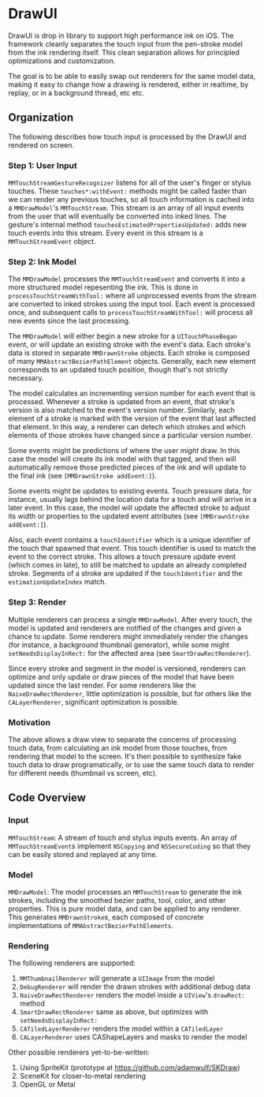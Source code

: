 # DrawUI

DrawUI is drop in library to support high performance ink on iOS. The framework cleanly separates the touch input from the pen-stroke model from the ink rendering itself. This clean separation allows for principled optimizations and customization.

The goal is to be able to easily swap out renderers for the same model data, making it easy to change how a drawing is rendered, either in realtime, by replay, or in a background thread, etc etc.

## Organization

The following describes how touch input is processed by the DrawUI and rendered on screen.

### Step 1: User Input
`MMTouchStreamGestureRecognizer` listens for all of the user's finger or stylus touches. These `touches*:withEvent:` methods 
might be called faster than we can render any previous touches, so all touch information is cached into a `MMDrawModel`'s `MMTouchStream`.
This stream is an array of all input events from the user that will eventually be converted into inked lines. The gesture's internal method
 `touchesEstimatedPropertiesUpdated:` adds new touch events into this stream. Every event in this stream is a `MMTouchStreamEvent` object.


### Step 2: Ink Model
The `MMDrawModel` processes the `MMTouchStreamEvent` and converts it into a more structured model repesenting the ink. This is done in `processTouchStreamWithTool:` where all unprocessed events from the stream are converted to inked strokes using the input tool. Each
event is processed once, and subsequent calls to `processTouchStreamWithTool:` will process all new events since the last processing. 

The `MMDrawModel` will either begin a new stroke for a `UITouchPhaseBegan` event, or will update an existing stroke
with the event's data. Each stroke's data is stored in separate `MMDrawnStroke` objects. Each stroke is composed of many `MMAbstractBezierPathElement`
objects. Generally, each new element corresponds to an updated touch position, though that's not strictly necessary.

The model calculates an incrementing version number for each event that is processed. Whenever a stroke is updated from an event, that stroke's
version is also matched to the event's version number. Similarly, each element of a stroke is marked with the version of the event that last
affected that element. In this way, a renderer can detech which strokes and which elements of those strokes have changed since a particular
version number.

Some events might be predictions of where the user _might_ draw. In this case the model will create its ink model with that tagged, and then
will automatically remove those predicted pieces of the ink and will update to the final ink (see `[MMDrawnStroke addEvent:]`).

Some events might be updates to existing events. Touch pressure data, for instance, usually lags behind the location data for a touch and will arrive
in a later event. In this case, the model will update the affected stroke to adjust its width or properties to the updated event attributes 
(see `[MMDrawnStroke addEvent:]`).

Also, each event contains a `touchIdentifier` which is a unique identifier of the touch that spawned that event. This touch identifier
is used to match the event to the correct stroke. This allows a touch pressure update event (which comes in late), to still be matched to
update an already completed stroke. Segments of a stroke are updated if the `touchIdentifier` and the `estimationUpdateIndex` match.


### Step 3: Render

Multiple renderers can process a single `MMDrawModel`. After every touch, the model is updated and renderers are notified of the changes and
given a chance to update. Some renderers might immediately render the changes (for instance, a background thumbnail generator), while some might
`setNeedsDisplayInRect:`  for the affected area (see `SmartDrawRectRenderer`).

Since every stroke and segment in the model is versioned, renderers can optimize and only update or draw pieces of the model that have been
updated since the last render. For some renderers like the `NaiveDrawRectRenderer`, little optimization is possible, but for others like the
`CALayerRenderer`, significant optimization is possible.

### Motivation

The above allows a draw view to separate the concerns of processing touch data, from calculating an ink model from those touches, from rendering that model
to the screen. It's then possible to synthesize fake touch data to draw programatically, or to use the same touch data to render for different needs
(thumbnail vs screen, etc).

## Code Overview

### Input

`MMTouchStream`: A stream of touch and stylus inputs events. An array of `MMTouchStreamEvent`s implement `NSCopying` and `NSSecureCoding` so that they can be easily stored and replayed at any time.

### Model

`MMDrawModel`: The model processes an `MMTouchStream` to generate the ink strokes, including the smoothed bezier paths, tool, color, and other properties. This is pure model data, and can be applied to any renderer. This generates `MMDrawnStroke`s, each composed of concrete implementations of `MMAbstractBezierPathElements`.

### Rendering

The following renderers are supported:

1. `MMThumbnailRenderer` will generate a `UIImage` from the model
2. `DebugRenderer` will render the drawn strokes with additional debug data
3. `NaiveDrawRectRenderer` renders the model inside a `UIView`'s `drawRect:` method
4. `SmartDrawRectRenderer` same as above, but optimizes with `setNeedsDisplayInRect:`
5. `CATiledLayerRenderer` renders the model within a `CATiledLayer`
6. `CALayerRenderer` uses CAShapeLayers and masks to render the model

Other possible renderers yet-to-be-written:

1. Using SpriteKit (prototype at https://github.com/adamwulf/SKDraw)
2. SceneKit for closer-to-metal rendering
3. OpenGL or Metal

